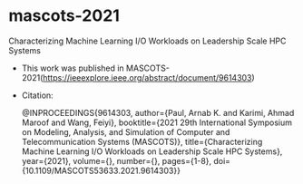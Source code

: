 # mascots-2021
Characterizing Machine Learning I/O Workloads on Leadership Scale HPC Systems
- This work was published in MASCOTS-2021(https://ieeexplore.ieee.org/abstract/document/9614303) 

- Citation:

  @INPROCEEDINGS{9614303,
  author={Paul, Arnab K. and Karimi, Ahmad Maroof and Wang, Feiyi},
  booktitle={2021 29th International Symposium on Modeling, Analysis, and Simulation of Computer and Telecommunication Systems (MASCOTS)}, 
  title={Characterizing Machine Learning I/O Workloads on Leadership Scale HPC Systems}, 
  year={2021},
  volume={},
  number={},
  pages={1-8},
  doi={10.1109/MASCOTS53633.2021.9614303}} 
